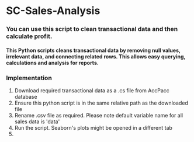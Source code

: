 # SC-Sales-Analysis
### You can use this script to clean transactional data and then calculate profit. 
#### This Python scripts cleans transactional data by removing null values, irrelevant data, and connecting related rows. This allows easy querying, calculations and analysis for reports.

### Implementation
1. Download required transactional data as a .cs file from AccPacc database
2. Ensure this python script is in the same relative path as the downloaded file
3. Rename .csv file as required. Please note default variable name for all sales data is 'data'
4. Run the script. Seaborn's plots might be opened in a different tab
5. 
